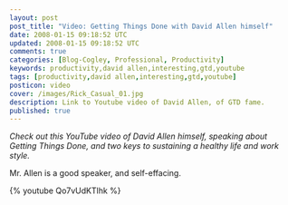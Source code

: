 ```yaml
---           
layout: post
post_title: "Video: Getting Things Done with David Allen himself"
date: 2008-01-15 09:18:52 UTC
updated: 2008-01-15 09:18:52 UTC
comments: true
categories: [Blog-Cogley, Professional, Productivity]
keywords: productivity,david allen,interesting,gtd,youtube
tags: [productivity,david allen,interesting,gtd,youtube]
posticon: video
cover: /images/Rick_Casual_01.jpg
description: Link to Youtube video of David Allen, of GTD fame.
published: true
---
```

 
_Check out this YouTube video of David Allen himself, speaking about Getting Things Done, and two keys to sustaining a healthy life and work style._ 

<!--more--> 

Mr. Allen is a good speaker, and self-effacing.

{% youtube Qo7vUdKTlhk %} 

